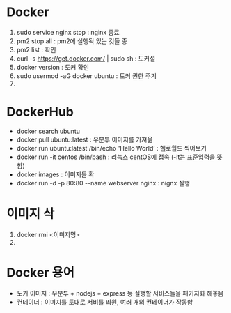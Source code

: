 # Docker
 
1. sudo service nginx stop : nginx 종료
2. pm2 stop all : pm2에 실행됙 있는 것들 종
3. pm2 list : 확인
4. curl -s https://get.docker.com/ | sudo sh : 도커설
5. docker version : 도커 확인
6. sudo usermod -aG docker ubuntu : 도커 권한 주기
7.

# DockerHub

* docker search ubuntu 
* docker pull ubuntu:latest : 우분투 이미지를 가져옮
* docker run ubuntu:latest /bin/echo 'Hello World’ : 헬로월드 찍어보기
* docker run -it centos /bin/bash : 리눅스 centOS에 접속 (-it는 표준입력을 뜻함)
* docker images : 이미지들 확
* docker run -d -p 80:80 --name webserver nginx : nignx 실행

# 이미지 삭

1. docker rmi <이미지명>
2.

# Docker 용어

* 도커 이미지 : 우분투 + nodejs + express 등 실행할 서비스들을 패키지화 해놓음
* 컨테이너 : 이미지를 토대로 서비를 띄원, 여러 개의 컨테이너가 작동함



